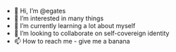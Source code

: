 - 👋 Hi, I’m @egates
- 👀 I’m interested in many things
- 🌱 I’m currently learning a lot about myself
- 💞️ I’m looking to collaborate on self-covereign identity
- 📫 How to reach me - give me a banana

<!---
egates/egates is a ✨ special ✨ repository because its `README.md` (this file) appears on your GitHub profile.
You can click the Preview link to take a look at your changes.
--->
